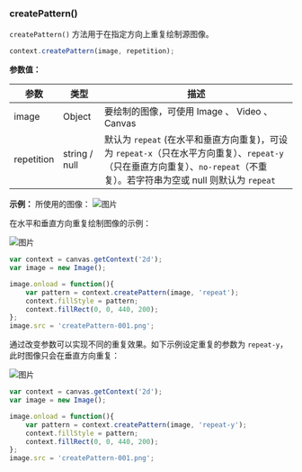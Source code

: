 ### createPattern()

`createPattern()` 方法用于在指定方向上重复绘制源图像。

```js
context.createPattern(image, repetition);
```

**参数值：**

| 参数   | 类型  | 描述                 |
| ------|------ | ------------------- |
| image | Object |  要绘制的图像，可使用 Image 、 Video 、 Canvas   |
| repetition | string / null | 默认为 `repeat` (在水平和垂直方向重复)，可设为 `repeat-x`（只在水平方向重复）、`repeat-y` （只在垂直方向重复）、`no-repeat`（不重复）。若字符串为空或 null 则默认为 `repeat` |

**示例：**
所使用的图像：
![图片](/img/game/canvas/createPattern-001.png)

在水平和垂直方向重复绘制图像的示例：

![图片](/img/game/canvas/createPattern-002.png)

```js
var context = canvas.getContext('2d');
var image = new Image();

image.onload = function(){
    var pattern = context.createPattern(image, 'repeat');
    context.fillStyle = pattern;
    context.fillRect(0, 0, 440, 200);
};
image.src = 'createPattern-001.png';
```

通过改变参数可以实现不同的重复效果。如下示例设定重复的参数为 `repeat-y`，此时图像只会在垂直方向重复：

![图片](/img/game/canvas/createPattern-003.png)

```js
var context = canvas.getContext('2d');
var image = new Image();

image.onload = function(){
    var pattern = context.createPattern(image, 'repeat-y');
    context.fillStyle = pattern;
    context.fillRect(0, 0, 440, 200);
};
image.src = 'createPattern-001.png';
```
